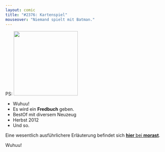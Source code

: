```yaml
---
layout: comic
title: "#2376: Kartenspiel"
mouseover: "Niemand spielt mit Batman."
---
```


PS: 
<img alt="" src="http://www.fonflatter.de/bilder/fredbuch_200.png" class="alignnone" width="200" height="202" />
- Wuhuu!
- Es wird ein <strong>Fredbuch</strong> geben.
- BestOf mit diversem Neuzeug
- Herbst 2012
- Und so.

Eine wesentlich ausführlichere Erläuterung befindet sich <a href="http://www.morast.eu/2012/03/21/das-fredbuch-kommt/"><strong>hier</strong> bei <strong>morast</strong></a>.

Wuhuu!
